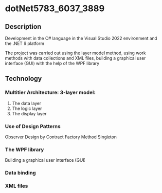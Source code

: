 
# dotNet5783_6037_3889
## Description
Development in the C# language in the Visual Studio 2022 environment and the .NET 6 platform

The project was carried out using the layer model method, using work methods with data collections and XML files, building a graphical user interface (GUI) with the help of the WPF library

## Technology
### Multitier Architecture: 3-layer model:
1. The data layer
2. The logic layer
3. The display layer
### Use of Design Patterns
Observer
Design by Contract
Factory Method
Singleton
### The WPF library
Building a graphical user interface (GUI)
### Data binding
### XML files




